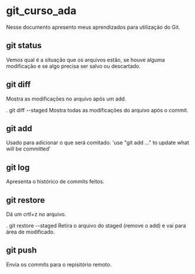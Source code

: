 # git_curso_ada
Nesse documento apresento meus aprendizados para utilização do Git.

## git status
Vemos qual é a situação que os arquivos estão, se houve alguma modificação e se algo precisa ser salvo ou descartado.

## git diff
Mostra as modificações no arquivo após um add.

. git diff --staged
Mostra todas as modificações do arquivo após o commit.

## git add
Usado para adicionar o que será comitado.
'use "git add <file>..." to update what will be committed'

## git log
Apresenta o histórico de commits feitos.

## git restore
Dá um crtl+z no arquivo.

. git restore --staged <file>
Retira o arquivo do staged (remove o add) e vai para área de modificado.

## git push
Envia os commits para o repisitório remoto.